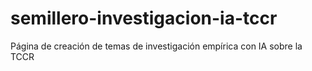 # semillero-investigacion-ia-tccr
Página de creación de temas de investigación empírica con IA sobre la TCCR
